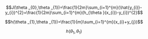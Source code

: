 $$J(\theta _{0},\theta _{1})=\frac{1}{2m}\sum_{i=1}^{m}(\hat{y_{i}}-y_{i})^{2}=\frac{1}{2m}\sum_{i=1}^{m}(h_{\theta }(x_{i})-y_{i})^{2}$$

$$h(\theta _{1},\theta _{1})=\frac{1}{m}\sum_{i=1}^{m}(x_{i}+y_{j})$$


$$h(\theta _{1},\theta _{1})$$
